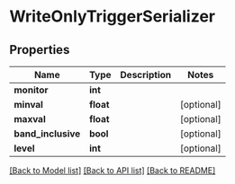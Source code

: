 # WriteOnlyTriggerSerializer

## Properties
Name | Type | Description | Notes
------------ | ------------- | ------------- | -------------
**monitor** | **int** |  | 
**minval** | **float** |  | [optional] 
**maxval** | **float** |  | [optional] 
**band_inclusive** | **bool** |  | [optional] 
**level** | **int** |  | [optional] 

[[Back to Model list]](../README.md#documentation-for-models) [[Back to API list]](../README.md#documentation-for-api-endpoints) [[Back to README]](../README.md)


